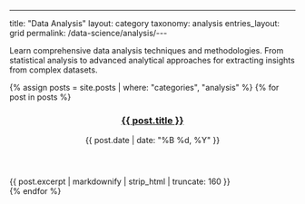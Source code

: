 ---
title: "Data Analysis"
layout: category
taxonomy: analysis
entries_layout: grid
permalink: /data-science/analysis/---

Learn comprehensive data analysis techniques and methodologies. From statistical analysis to advanced analytical approaches for extracting insights from complex datasets.

{% assign posts = site.posts | where: "categories", "analysis" %}
{% for post in posts %}
  <article class="entry">
    <header class="entry-header">
      <h3 class="entry-title">
        <a href="{{ post.url | relative_url }}">{{ post.title }}</a>
      </h3>
      <div class="entry-meta">
        <time class="entry-time">{{ post.date | date: "%B %d, %Y" }}</time>
      </div>
    </header>
    <div class="entry-excerpt">
      {{ post.excerpt | markdownify | strip_html | truncate: 160 }}
    </div>
  </article>
{% endfor %}